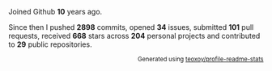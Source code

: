 Joined Github **10** years ago.

Since then I pushed **2898** commits, opened **34** issues, submitted **101** pull requests, received **668** stars across **204** personal projects and contributed to **29** public repositories.

<p align="right"><sub>Generated using <a href="https://github.com/marketplace/actions/profile-readme-stats">teoxoy/profile-readme-stats</a></sub></p>
